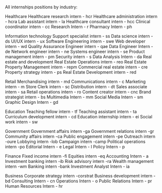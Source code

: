 All internships positions by industry: 

Healthcare
Healthcare research intern - hcr
Healthcare administration intern - hcra
Lab assistant intern - la
Healthcare consultant intern - hcc
Clinical coordinator intern - cc
Research Intern - r
Pharmacy Intern - ph

Information technology
Support specialist intern - ss
Data science intern - ds
UI/UX intern - ux
Software Engineering intern - swe
Web developer intern - wd
Quality Assurance Engineer intern - qae
Data Engineer Intern - de
Network engineer intern - ne
Systems engineer intern - se
Product management intern - pm
Security intern - s
Data Analysis Intern - da
Real estate and development
Real Estate Operations intern - reo
Real Estate Property Management intern - repm
Commercial real estate intern - cre
Property strategy intern - ps
Real Estate Development intern - red

Retail
Merchandising intern - md
Communications intern - c
Marketing intern - m
Store Clerk intern - sc
Distribution  intern - dt
Sales associate intern - sa
Retail operations intern - ro
Content creator intern - cnc
Brand strategist intern - bs
Multimedia Intern - mm
Social Media Intern - sm
Graphic Design Intern - gd

Education
Teaching fellow intern - tf
Teaching assistant intern - ta
Curriculum development intern - cd
Education internship intern - ei
Social work intern - sw

Government
Government affairs intern -ga
Government relations intern -gr
Community affairs intern -ca
Public engagement intern -pe
Outreach intern -oure
Lobbying intern -lob
Campaign intern -camp
Political operations intern -po
Editorial Intern - e
Legal Intern - l
Policy Intern - p

Finance
Fixed income intern -fi
Equities intern -eq
Accounting Intern - a
Investment banking intern -ib
Risk advisory intern -ra
Wealth management intern -wm
Banking intern -bank
Investment Analyst Intern - ia

Business
Corporate strategy intern -corstrat
Business development intern -bd
Consulting Intern - cn
Operations Intern - o
Public Relations Intern - pr
Human Resources Intern - hr
